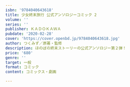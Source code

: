 ```yaml
---
isbn: '9784040643618'
title: 少女終末旅行 公式アンソロジーコミック 2
volume: ''
series: ''
publisher: ＫＡＤＯＫＡＷＡ
pubdate: '2020-02-28'
cover: 'https://cover.openbd.jp/9784040643618.jpg'
author: つくみず／原著・監修
description: ほのぼの終末ストーリーの公式アンソロジー第２弾！
price: '680'
genre: ''
target: 一般
format: コミック
content: コミックス・劇画

---
```


